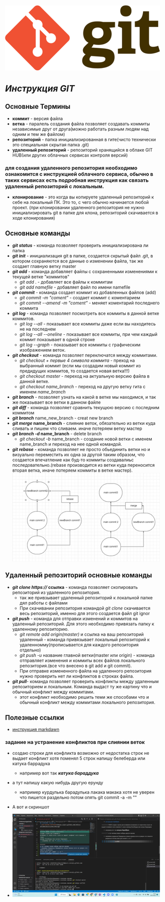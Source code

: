 ![Котик](/git.svg.png)
# ***Инструкция GIT*** #
## **Основные Термины**
 * **коммит** - версия файла
 * **ветка** - паралель создания файла позволяет создавать коммиты независимые друг от друга(можно работать разным людям над одним и тем же файлом)
 * **репозиторий** - папка инициализированная в гите(чисто технически это специальная скрытая папка .git)
 * **удаленный репозиторий** - репозиторий хранящийся в облаке GIT HUB(или других облачных сервисах контроля версий)
### для создания удаленного репозитория необходимо ознакомится с инструкцией облачного сервиса, обычно в таких сервисах есть подробная инструкция как связать удаленный репозиторий с локальным.
 * **клонирование** - это когда вы копируете удаленный репозиторий к себе на локальный ПК. Это то, с чего обычно начинается любой проект. (при клонировании удаленного репозитория не нужно инициализировать git в папке для клона, репозиторий скачивается в ходе клонирования)
## **Основные команды** ##
 * **_git status_** - команда позволяет проверить инициализирована ли папка 
 * **_git init_** - инициализация git в папке, создается скрытый файл .git, в котором сохраняются все данные о изменении файла, так же создает главную ветку master
 * **_git add_** - команда добавляет файлы с сохраненными изменениями к текущей ветке "коммитов" 
    - *git add* . - добавляет все файлы к коммитам
    - *git add namefile* - добавляет файл по имени namefile
* **_git commit_** - команда создает коммит из добавленных файлов (add)
    - *git commit -m "coment"* - создает коммит с коментарием 
    - *git commit --amend -m "coment"* - меняет коментарий последнего коммита
* **_git log_** - команда позволяет посмотреть все коммиты в данной ветке коммитов. 
    - *git log --all* - показывает все коммиты даже если вы находитесь не на последнем
    - *git log --all --oneline* - показывает все коммиты, при чем каждый коммит показывает в одной строке
    - *git log --graph* - показывает все коммиты с графическим изображением веток. 
* **_git checkout_** - команда позволяет переключатся между коммитами. 
    - *git checkout + первые 4 символа коммита* - преход на выбранный коммит (если мы создадим новый коммит из предидущих коммитов, то создается новая ветка!!!)
    - *git checkout master* - переход на актуальную версию файла в данной ветке. 
    - *git checkout name_branch* - переход на другую ветку гита с именем *name_branch*
* **_git branch_** - позволяет узнать на какой в ветке мы находимся, и так же показывает все ветки в данном файле 
* **_git diff_** - команда позволяет сравнить текущюю версию с последним коммитом
* **_git branch_** name_new_branch - creat new branch
* **_git merge_ name_branch** - слияние веток, обязательно из ветки куда сливать и пишем что сливаем. иначе потеряем ветку мастер
* **_git branch -d_ name_branch** - delete branch 
    - _git checkout -b_ name_branch - создание новой ветки с именем name_branch и переход на нее одной командой.
* **_git rebase_** - команда позволяет не просто обьединить ветки но и визуально переместить их одна за другой таким образом, что создается впечатление как буд-то коммиты создавалиьс последовательно.(rebase производится из ветки куда переносится вторая ветка, иначе потеряем коммиты в ветке мастер).
![rebase](rebase.jpg)


## Удаленный репозиторий основные команды
* **_git clone https://_ ссылка** - команда позволяет скопировать репозиторий из удаленного репозитория.
    - так же привзывает удаленный репозиторий к локальной папке дял работы с файлами
    - При скачивании репозитория командой _git clone_ скачивается весь репозиторий, именно для этого создается файл git ignor 
* **_git push_** - команда для отправки изменений и коммитов на удаленный репозиторий. Для этого необходимо привязать папку к удаленному репозиторию.
    - _git remote add origin(master)_ и ссылка на ваш репозиторий удаленный - команда привязывает локальный репозиторий к удаленномму(прописывается для каждого репозитория отдельно)
    - _git push -u_ название главной ветки(master или origin) - команда отправляет изменения и коммиты всех файлов локального репозитория.(все что внесено в git add и git commit). 
    - При отправке измененного файла на удаленного репозитория нужно проверить нет ли конфликтов в строках файла. 
* **_git pull_**- команда позволяет проверить конфликты между удаленным репозиторием и локальным. Команда выдаст ту же картину что и обычный конфликт между коммитами. 
    - этот конфликт необходимо решить теми же способами что и обычный конфликт между коммитами локального репозитория.




## Полезные ссылки ##
* [инструкция markdawn](https://gist.github.com/Jekins/2bf2d0638163f1294637#Parag)
### задание на устранение конфликтов при слиянии веток
* создаю строки для конфликта возможно от недостатка строк не выдает конфликт хотя поменял 5 строк
напишу белеберда или катука баррадука 
    * например вот так **_катука бараддука_**
 
* а тут напишу какую нибудь другую ерунду 
    * например курдулька барадулька лакака макака хотя не уверен что пишется раздельно 
потом опять git commit -a -m ""
* А вот и скриншот
* ![а вот и скриншот](/%D0%BA%D0%BE%D0%BD%D1%84%D0%BB%D0%B8%D0%BA%D1%82.jpg)



